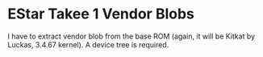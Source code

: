 # EStar Takee 1 Vendor Blobs
 I have to extract vendor blob from the base ROM (again, it will be Kitkat by Luckas, 3.4.67 kernel).
 A device tree is required.
